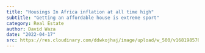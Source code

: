 ```yaml
---
title: "Housings In Africa inflation at all time high"
subtitle: "Getting an affordable house is extreme sport"
category: Real Estate
author: David Waza
date: "2022-04-17"
src: https://res.cloudinary.com/ddwkojhaj/image/upload/w_500/v1681985705/pexels-jessica-bryant-1370704_azgosp.jpg
---
```

